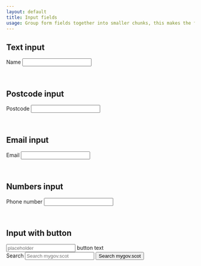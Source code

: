 ```yaml
---
layout: default
title: Input fields
usage: Group form fields together into smaller chunks, this makes the form feel easier to complete and less intimidating. Labels should always be used as screen-readers will have problems if they are omitted. The wrapping label pattern is preferred over the use of the for attribute, as this requires a corresponding id on the target form input, which may change according to how it needs to be integrated with a backend system. All inputs have autocorrect="off" added for usability on mobiles and tablets.
---
```



<h2>Text input</h2>
<div class="form-group relative">
    <label for="name">Name</label>
    <input aria-required="true" required="" id="name" class="grey form-control input--large dirty" type="text">
    <ul class="current-errors"></ul>
</div>

<br/>

<h2>Postcode input</h2>
<div class="form-group relative">
    <label for="postcode">Postcode</label>
    <input aria-required="true" required="" id="postcode" class="grey form-control input--large dirty" type="text">
    <ul class="current-errors"></ul>
</div>

<br/>


<h2>Email input</h2>
<div class="form-group relative">
    <label for="email">Email</label>
    <input aria-required="true" required="" id="email" class="grey form-control input--large dirty" type="email">
    <ul class="current-errors"></ul>
</div>

<br/>

<h2>Numbers input</h2>
<div class="form-group relative">
    <label for="phone-number">Phone number</label>
    <input aria-required="true" required="" id="phone-number" class="grey form-control input--large dirty" type="tel">
    <ul class="current-errors"></ul>
</div>

<br/>

<h2>Input with button</h2>
<div class="input-group">
  <input type="text" class="form-control" placeholder="placeholder" aria-describedby="basic-addon2">
  <span class="input-group-addon" id="basic-addon2">button text</span>
</div>


<div class="search-box">
    <form class="search-box__form" method="GET" action="/search/">
        <label class="search-box__label hidden" for="search-box">Search</label>
        <input name="q" required="" id="search-box" class="search-box__input" type="text" placeholder="Search mygov.scot" autocomplete="off">
        <button type="submit" title="search" class="search-box__button primary">
<!--            <img alt="" class="search-box__icon" src="/assets/images/icons/search-white_@2x.png">-->
            <span class="hidden">Search mygov.scot</span>
        </button>
    </form>
</div>
